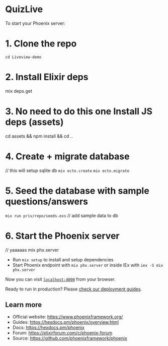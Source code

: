 # QuizLive

To start your Phoenix server:

# 1. Clone the repo
`cd Liveview-demo`

# 2. Install Elixir deps
mix deps.get

# 3. No need to do this one Install JS deps (assets)
cd assets && npm install && cd ..

# 4. Create + migrate database 
// this will setup sqlite db
`mix ecto.create`
`mix ecto.migrate`

# 5. Seed the database with sample questions/answers 
`mix run priv/repo/seeds.exs` // add sample data to db

# 6. Start the Phoenix server
// yaaaaas 
mix phx.server


* Run `mix setup` to install and setup dependencies
* Start Phoenix endpoint with `mix phx.server` or inside IEx with `iex -S mix phx.server`

Now you can visit [`localhost:4000`](http://localhost:4000) from your browser.

Ready to run in production? Please [check our deployment guides](https://hexdocs.pm/phoenix/deployment.html).

## Learn more

* Official website: https://www.phoenixframework.org/
* Guides: https://hexdocs.pm/phoenix/overview.html
* Docs: https://hexdocs.pm/phoenix
* Forum: https://elixirforum.com/c/phoenix-forum
* Source: https://github.com/phoenixframework/phoenix
